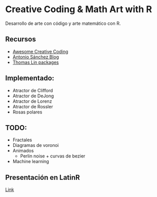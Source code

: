 # Creative Coding & Math Art with R

Desarrollo de arte con código y arte matemático con R.

## Recursos

- [Awesome Creative Coding](https://github.com/terkelg/awesome-creative-coding)
- [Antonio Sánchez Blog](https://fronkonstin.com/)
- [Thomas Lin packages](https://github.com/thomasp85/)

## Implementado:

- Atractor de Clifford
- Atractor de DeJong
- Atractor de Lorenz
- Atractor de Rossler
- Rosas polares

## TODO:

- Fractales
- Diagramas de voronoi
- Animados
  - Perlin noise + curvas de bezier
- Machine learning

## Presentación en LatinR

[Link](https://docs.google.com/presentation/d/1MalLj2YrKcFeH93QOFfQNjZI-qz1lp7Px3VNHJtO2dc/edit?usp=sharing)
